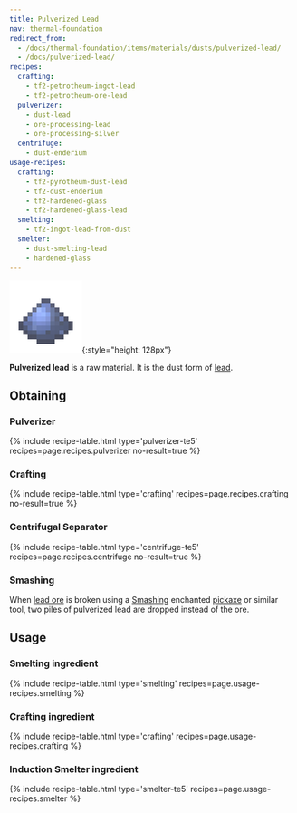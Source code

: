```yaml
---
title: Pulverized Lead
nav: thermal-foundation
redirect_from:
  - /docs/thermal-foundation/items/materials/dusts/pulverized-lead/
  - /docs/pulverized-lead/
recipes:
  crafting:
    - tf2-petrotheum-ingot-lead
    - tf2-petrotheum-ore-lead
  pulverizer:
    - dust-lead
    - ore-processing-lead
    - ore-processing-silver
  centrifuge:
    - dust-enderium
usage-recipes:
  crafting:
    - tf2-pyrotheum-dust-lead
    - tf2-dust-enderium
    - tf2-hardened-glass
    - tf2-hardened-glass-lead
  smelting:
    - tf2-ingot-lead-from-dust
  smelter:
    - dust-smelting-lead
    - hardened-glass
---
```


![Pulverized lead](/assets/images/thermal-foundation/dust-lead.png){:style="height: 128px"}


**Pulverized lead** is a raw material. It is the dust form of
[lead](/docs/thermal-foundation/lead-ingot/).


Obtaining
---------

### Pulverizer
{% include recipe-table.html type='pulverizer-te5' recipes=page.recipes.pulverizer no-result=true %}

### Crafting
{% include recipe-table.html type='crafting' recipes=page.recipes.crafting no-result=true %}

### Centrifugal Separator
{% include recipe-table.html type='centrifuge-te5' recipes=page.recipes.centrifuge no-result=true %}

### Smashing
When [lead ore](/docs/thermal-foundation/lead-ore/) is broken using a
[Smashing](/docs/cofh-core/smashing/) enchanted
[pickaxe](https://minecraft.gamepedia.com/Pickaxe) or similar tool, two piles of
pulverized lead are dropped instead of the ore.


Usage
-----

### Smelting ingredient
{% include recipe-table.html type='smelting' recipes=page.usage-recipes.smelting %}

### Crafting ingredient
{% include recipe-table.html type='crafting' recipes=page.usage-recipes.crafting %}

### Induction Smelter ingredient
{% include recipe-table.html type='smelter-te5' recipes=page.usage-recipes.smelter %}
